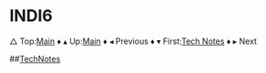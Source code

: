 # INDI6



&bigtriangleup; Top:[Main](../root/Main.md) &diamondsuit; &blacktriangle; Up:[Main](../root/Main.md) &diamondsuit; &blacktriangleleft; Previous &diamondsuit; &blacktriangledown; First:[Tech Notes](./TechNotes/TechNotes.md) &diamondsuit; &blacktriangleright; Next 





##[TechNotes](./TechNotes/TechNotes.md)



